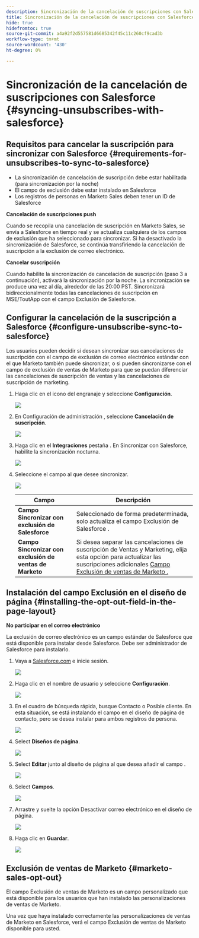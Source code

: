 ```yaml
---
description: Sincronización de la cancelación de suscripciones con Salesforce - Marketo Docs - Documentación del producto
title: Sincronización de la cancelación de suscripciones con Salesforce
hide: true
hidefromtoc: true
source-git-commit: a4a92f2d557581d6685342f45c11c260cf9cad3b
workflow-type: tm+mt
source-wordcount: '430'
ht-degree: 0%

---
```


# Sincronización de la cancelación de suscripciones con Salesforce {#syncing-unsubscribes-with-salesforce}

## Requisitos para cancelar la suscripción para sincronizar con Salesforce {#requirements-for-unsubscribes-to-sync-to-salesforce}

* La sincronización de cancelación de suscripción debe estar habilitada (para sincronización por la noche)
* El campo de exclusión debe estar instalado en Salesforce
* Los registros de personas en Marketo Sales deben tener un ID de Salesforce

**Cancelación de suscripciones push**

Cuando se recopila una cancelación de suscripción en Marketo Sales, se envía a Salesforce en tiempo real y se actualiza cualquiera de los campos de exclusión que ha seleccionado para sincronizar. Si ha desactivado la sincronización de Salesforce, se continúa transfiriendo la cancelación de suscripción a la exclusión de correo electrónico.

**Cancelar suscripción**

Cuando habilite la sincronización de cancelación de suscripción (paso 3 a continuación), activará la sincronización por la noche. La sincronización se produce una vez al día, alrededor de las 20:00 PST. Sincronizará bidireccionalmente todas las cancelaciones de suscripción en MSE/ToutApp con el campo Exclusión de Salesforce.

## Configurar la cancelación de la suscripción a Salesforce {#configure-unsubscribe-sync-to-salesforce}

Los usuarios pueden decidir si desean sincronizar sus cancelaciones de suscripción con el campo de exclusión de correo electrónico estándar con el que Marketo también puede sincronizar, o si pueden sincronizarse con el campo de exclusión de ventas de Marketo para que se puedan diferenciar las cancelaciones de suscripción de ventas y las cancelaciones de suscripción de marketing.

1. Haga clic en el icono del engranaje y seleccione **Configuración**.

   ![](assets/syncing-unsubscribes-with-salesforce-1.png)

1. En Configuración de administración , seleccione **Cancelación de suscripción**.

   ![](assets/syncing-unsubscribes-with-salesforce-2.png)

1. Haga clic en el **Integraciones** pestaña . En Sincronizar con Salesforce, habilite la sincronización nocturna.

   ![](assets/syncing-unsubscribes-with-salesforce-3.png)

1. Seleccione el campo al que desee sincronizar.

   ![](assets/syncing-unsubscribes-with-salesforce-4.png)

   | Campo | Descripción |
   |---|---|
   | **Campo Sincronizar con exclusión de Salesforce** | Seleccionado de forma predeterminada, solo actualiza el campo Exclusión de Salesforce . |
   | **Campo Sincronizar con exclusión de ventas de Marketo** | Si desea separar las cancelaciones de suscripción de Ventas y Marketing, elija esta opción para actualizar las suscripciones adicionales [Campo Exclusión de ventas de Marketo .](#msoo) |

## Instalación del campo Exclusión en el diseño de página {#installing-the-opt-out-field-in-the-page-layout}

**No participar en el correo electrónico**

La exclusión de correo electrónico es un campo estándar de Salesforce que está disponible para instalar desde Salesforce. Debe ser administrador de Salesforce para instalarlo.

1. Vaya a [Salesforce.com](https://salesforce.com) e inicie sesión.

   ![](assets/syncing-unsubscribes-with-salesforce-5.png)

1. Haga clic en el nombre de usuario y seleccione **Configuración**.

   ![](assets/syncing-unsubscribes-with-salesforce-6.png)

1. En el cuadro de búsqueda rápida, busque Contacto o Posible cliente. En esta situación, se está instalando el campo en el diseño de página de contacto, pero se desea instalar para ambos registros de persona.

   ![](assets/syncing-unsubscribes-with-salesforce-7.png)

1. Select **Diseños de página**.

   ![](assets/syncing-unsubscribes-with-salesforce-8.png)

1. Select **Editar** junto al diseño de página al que desea añadir el campo .

   ![](assets/syncing-unsubscribes-with-salesforce-9.png)

1. Select **Campos**.

   ![](assets/syncing-unsubscribes-with-salesforce-10.png)

1. Arrastre y suelte la opción Desactivar correo electrónico en el diseño de página.

   ![](assets/syncing-unsubscribes-with-salesforce-11.png)

1. Haga clic en **Guardar**.

   ![](assets/syncing-unsubscribes-with-salesforce-12.png)

## Exclusión de ventas de Marketo {#marketo-sales-opt-out}

El campo Exclusión de ventas de Marketo es un campo personalizado que está disponible para los usuarios que han instalado las personalizaciones de ventas de Marketo.

Una vez que haya instalado correctamente las personalizaciones de ventas de Marketo en Salesforce, verá el campo Exclusión de ventas de Marketo disponible para usted.
